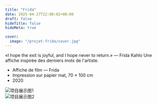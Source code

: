 ```yaml
---
title: "Frida"
date: 2025-04-27T22:00:02+08:00
draft: false
hideTitle: false
hideMeta: true

cover:
  image: "/projet-frida/cover.jpg"
---
```




«I hope the exit is joyful, and I hope never to return.»
— Frida Kahlo
Une affiche inspirée des derniers mots de l'artiste.

- Affiche de film — Frida
- Impression sur papier mat, 70 × 100 cm
- 2020



![项目展示图1](/projet-frida/1.jpg)  
![项目展示图2](/projet-frida/2.jpg)  
